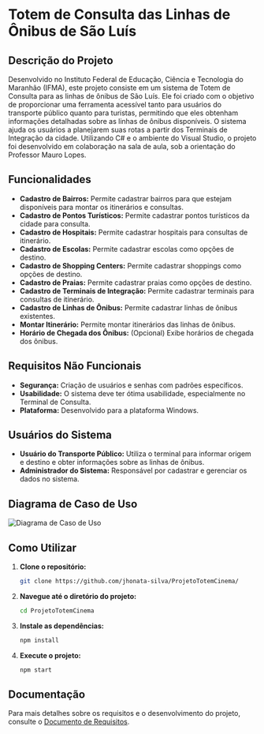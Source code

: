 # Totem de Consulta das Linhas de Ônibus de São Luís

## Descrição do Projeto

Desenvolvido no Instituto Federal de Educação, Ciência e Tecnologia do Maranhão (IFMA), este projeto consiste em um sistema de Totem de Consulta para as linhas de ônibus de São Luís. Ele foi criado com o objetivo de proporcionar uma ferramenta acessível tanto para usuários do transporte público quanto para turistas, permitindo que eles obtenham informações detalhadas sobre as linhas de ônibus disponíveis. O sistema ajuda os usuários a planejarem suas rotas a partir dos Terminais de Integração da cidade. Utilizando C# e o ambiente do Visual Studio, o projeto foi desenvolvido em colaboração na sala de aula, sob a orientação do Professor Mauro Lopes.

## Funcionalidades

- **Cadastro de Bairros:** Permite cadastrar bairros para que estejam disponíveis para montar os itinerários e consultas.
- **Cadastro de Pontos Turísticos:** Permite cadastrar pontos turísticos da cidade para consulta.
- **Cadastro de Hospitais:** Permite cadastrar hospitais para consultas de itinerário.
- **Cadastro de Escolas:** Permite cadastrar escolas como opções de destino.
- **Cadastro de Shopping Centers:** Permite cadastrar shoppings como opções de destino.
- **Cadastro de Praias:** Permite cadastrar praias como opções de destino.
- **Cadastro de Terminais de Integração:** Permite cadastrar terminais para consultas de itinerário.
- **Cadastro de Linhas de Ônibus:** Permite cadastrar linhas de ônibus existentes.
- **Montar Itinerário:** Permite montar itinerários das linhas de ônibus.
- **Horário de Chegada dos Ônibus:** (Opcional) Exibe horários de chegada dos ônibus.

## Requisitos Não Funcionais

- **Segurança:** Criação de usuários e senhas com padrões específicos.
- **Usabilidade:** O sistema deve ter ótima usabilidade, especialmente no Terminal de Consulta.
- **Plataforma:** Desenvolvido para a plataforma Windows.

## Usuários do Sistema

- **Usuário do Transporte Público:** Utiliza o terminal para informar origem e destino e obter informações sobre as linhas de ônibus.
- **Administrador do Sistema:** Responsável por cadastrar e gerenciar os dados no sistema.

## Diagrama de Caso de Uso

![Diagrama de Caso de Uso](https://drive.google.com/file/d/1ydBbLZe4GmjH3fc4-KTsdkfhnI5iPdiz/view?usp=sharing)

## Como Utilizar

1. **Clone o repositório:**
   ```sh
   git clone https://github.com/jhonata-silva/ProjetoTotemCinema/
   ```
2. **Navegue até o diretório do projeto:**
   ```sh
   cd ProjetoTotemCinema
   ```
3. **Instale as dependências:**
   ```sh
   npm install
   ```
4. **Execute o projeto:**
   ```sh
   npm start
   ```

## Documentação

Para mais detalhes sobre os requisitos e o desenvolvimento do projeto, consulte o [Documento de Requisitos](https://drive.google.com/file/d/1ydBbLZe4GmjH3fc4-KTsdkfhnI5iPdiz/view?usp=sharing).

